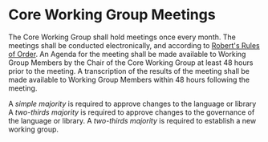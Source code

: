 # Core Working Group Meetings

The Core Working Group shall hold meetings once every month. 
The meetings shall be conducted electronically, and according to [Robert's Rules of Order](http://www.rulesonline.com/). 
An Agenda for the meeting shall be made available to Working Group Members by the Chair of the Core Working Group at least 48 hours prior to the meeting. 
A transcription of the results of the meeting shall be made available to Working Group Members within 48 hours following the meeting.

A *simple majority* is required to approve changes to the language or library
A *two-thirds majority* is required to approve changes to the governance of the language or library. 
A *two-thirds majority* is required to establish a new working group. 
